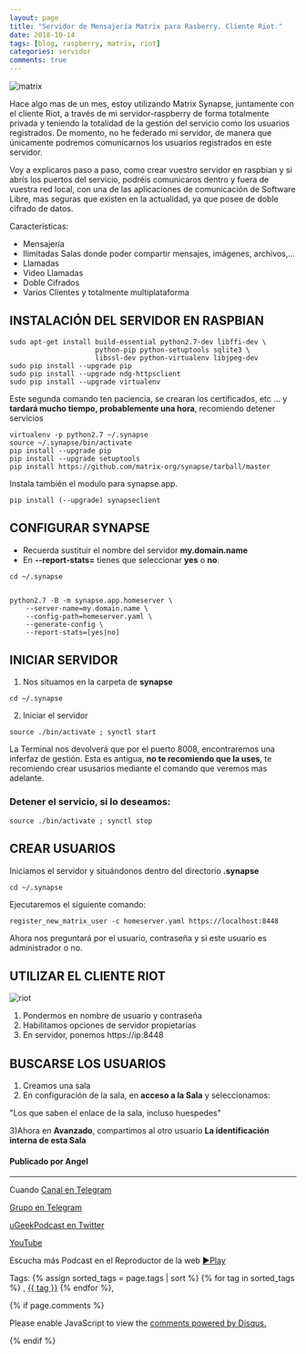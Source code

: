 ```yaml
---
layout: page
title: "Servidor de Mensajería Matrix para Rasberry. Cliente Riot."
date: 2018-10-14
tags: [blog, raspberry, matrix, riot]
categories: servidor
comments: true
---
```

![matrix](http://telegra.ph/file/9dcd2f1b3be5362fc4cec.png)  

Hace algo mas de un mes, estoy utilizando Matrix Synapse, juntamente con el cliente Riot, a través de mi servidor-raspberry de forma totalmente privada y teniendo la totalidad de la gestión del servicio como los usuarios registrados. De momento, no he federado mi servidor, de manera que únicamente podremos comunicarnos los usuarios registrados en este servidor.

Voy a explicaros paso a paso, como crear vuestro servidor en raspbian y si abrís los puertos del servicio, podréis comunicaros dentro y fuera de vuestra red local, con una de las aplicaciones de comunicación de Software Libre, mas seguras que existen en la actualidad, ya que posee de doble cifrado de datos.

Características:
- Mensajería
- Ilimitadas Salas donde poder compartir mensajes, imágenes, archivos,...
- Llamadas
- Video Llamadas
- Doble Cifrados
- Varios Clientes y totalmente multiplataforma


## INSTALACIÓN DEL SERVIDOR EN RASPBIAN  

```
sudo apt-get install build-essential python2.7-dev libffi-dev \
                     python-pip python-setuptools sqlite3 \
                     libssl-dev python-virtualenv libjpeg-dev
sudo pip install --upgrade pip
sudo pip install --upgrade ndg-httpsclient
sudo pip install --upgrade virtualenv
```  

Este segunda comando ten paciencia, se crearan los certificados, etc ... y **tardará mucho tiempo, probablemente una hora**, recomiendo detener servicios  

```
virtualenv -p python2.7 ~/.synapse
source ~/.synapse/bin/activate
pip install --upgrade pip
pip install --upgrade setuptools
pip install https://github.com/matrix-org/synapse/tarball/master
```  

Instala también el modulo para synapse.app.  
```
pip install (--upgrade) synapseclient
```  


## CONFIGURAR SYNAPSE  

- Recuerda sustituir el nombre del servidor  **my.domain.name**
- En **--report-stats=** tienes que seleccionar **yes** o **no**.

```
cd ~/.synapse


python2.7 -B -m synapse.app.homeserver \
    --server-name=my.domain.name \
    --config-path=homeserver.yaml \
    --generate-config \
    --report-stats=[yes|no]
```  


## INICIAR SERVIDOR  

1) Nos situamos en la carpeta de **synapse**
```
cd ~/.synapse
```  

2) Iniciar el servidor
```
source ./bin/activate ; synctl start
```  

La Terminal nos devolverá que por el puerto 8008, encontraremos una inferfaz de gestión. Esta es antigua, **no te recomiendo que la uses**, te recomiendo crear ususarios mediante el comando que veremos mas adelante.

### Detener el servicio, si lo deseamos:
```
source ./bin/activate ; synctl stop
```  


## CREAR USUARIOS  

Iniciamos el servidor y situándonos dentro del directorio **.synapse**
```
cd ~/.synapse
```  

Ejecutaremos el siguiente comando:
```
register_new_matrix_user -c homeserver.yaml https://localhost:8448
```  

Ahora nos preguntará por el usuario, contraseña y si este usuario es administrador o no.


## UTILIZAR EL CLIENTE RIOT  
![riot](http://telegra.ph/file/923cdafc7ca5d76b7fe77.png)  
1) Pondermos en nombre de usuario y contraseña
2) Habilitamos opciones de servidor propietarias
3) En servidor, ponemos https://ip:8448

## BUSCARSE LOS USUARIOS  

1) Creamos una sala
2) En configuración de la sala, en **acceso a la Sala**  y seleccionamos:

"Los que saben el enlace de la sala, incluso huespedes"

3)Ahora en **Avanzado**, compartimos al otro usuario **La identificación interna de esta Sala**




#### Publicado por Angel 
<!-- -------------------------------------Aquí abajo los comentarios -------------------------------------------  -->
---
Cuando 
[Canal en Telegram](https://t.me/uGeek)  

[Grupo en Telegram](https://t.me/uGeekPodcast)  

[uGeekPodcast en Twitter](https://twitter.com/ugeekpodcast)  

[YouTube](https://www.youtube.com/channel/UCVmGqdwOeswJ55IFmsYNlww)  

Escucha más Podcast en el Reproductor de la web [►Play](https://ugeek.github.io/podcasts/)  

Tags: {% assign sorted_tags = page.tags | sort %} {% for tag in sorted_tags %} , <span class="tag"><a href="/tag#{{ tag }}">{{ tag }}</a></span> {% endfor %},


{% if page.comments %}
<div id="disqus_thread"></div>
<script>

/**
*  RECOMMENDED CONFIGURATION VARIABLES: EDIT AND UNCOMMENT THE SECTION BELOW TO INSERT DYNAMIC VALUES FROM YOUR PLATFORM OR CMS.
*  LEARN WHY DEFINING THESE VARIABLES IS IMPORTANT: https://disqus.com/admin/universalcode/#configuration-variables*/
/*
var disqus_config = function () {
this.page.url = PAGE_URL;  // Replace PAGE_URL with your page's canonical URL variable
this.page.identifier = PAGE_IDENTIFIER; // Replace PAGE_IDENTIFIER with your page's unique identifier variable
};
*/
(function() { // DON'T EDIT BELOW THIS LINE
var d = document, s = d.createElement('script');
s.src = 'https://https-angelbcn-github-io-ugeek.disqus.com/embed.js';
s.setAttribute('data-timestamp', +new Date());
(d.head || d.body).appendChild(s);
})();
</script>
<noscript>Please enable JavaScript to view the <a href="https://disqus.com/?ref_noscript">comments powered by Disqus.</a></noscript>

{% endif %}

<script id="dsq-count-scr" src="//https-angelbcn-github-io-ugeek.disqus.com/count.js" async></script>

